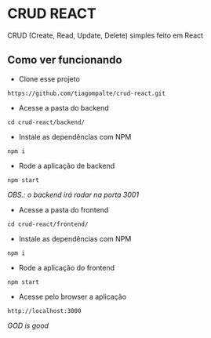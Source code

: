 # CRUD REACT

CRUD (Create, Read, Update, Delete) simples feito em React

## Como ver funcionando

* Clone esse projeto

`https://github.com/tiagompalte/crud-react.git`

* Acesse a pasta do backend

`cd crud-react/backend/`

* Instale as dependências com NPM

`npm i`

* Rode a aplicação de backend

`npm start`

*OBS.: o backend irá rodar na porta 3001*

* Acesse a pasta do frontend

`cd crud-react/frontend/`

* Instale as dependências com NPM

`npm i`

* Rode a aplicação do frontend

`npm start`

* Acesse pelo browser a aplicação

`http://localhost:3000`

**GOD* is good*